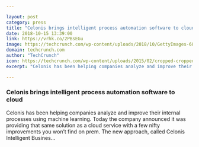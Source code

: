 ```yaml
---

layout: post
category: press
title: "Celonis brings intelligent process automation software to cloud"
date: 2018-10-15 13:39:00
link: https://vrhk.co/2PBsEGu
image: https://techcrunch.com/wp-content/uploads/2018/10/GettyImages-684790654.jpg?w=533
domain: techcrunch.com
author: "TechCrunch"
icon: https://techcrunch.com/wp-content/uploads/2015/02/cropped-cropped-favicon-gradient.png?w=180
excerpt: "Celonis has been helping companies analyze and improve their internal processes using machine learning. Today the company announced it was providing that same solution as a cloud service with a few nifty improvements you won’t find on prem. The new approach, called Celonis Intelligent Busines…"

---
```


### Celonis brings intelligent process automation software to cloud

Celonis has been helping companies analyze and improve their internal processes using machine learning. Today the company announced it was providing that same solution as a cloud service with a few nifty improvements you won’t find on prem. The new approach, called Celonis Intelligent Busines…